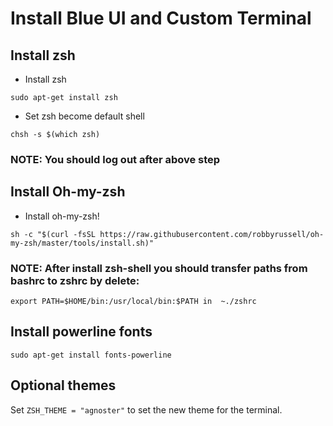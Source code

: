 # Install Blue UI and Custom Terminal

## Install zsh
* Install zsh
```
sudo apt-get install zsh
```
* Set zsh become default shell
```
chsh -s $(which zsh)
```
### NOTE: You should log out after above step
## Install Oh-my-zsh
* Install oh-my-zsh!
```
sh -c "$(curl -fsSL https://raw.githubusercontent.com/robbyrussell/oh-my-zsh/master/tools/install.sh)"
```
### NOTE: After install zsh-shell you should transfer paths from bashrc to zshrc by delete:
```
export PATH=$HOME/bin:/usr/local/bin:$PATH in  ~./zshrc 
```
## Install powerline fonts
```
sudo apt-get install fonts-powerline
```
## Optional themes
Set ``` ZSH_THEME = "agnoster" ``` to set the new theme for the terminal.





